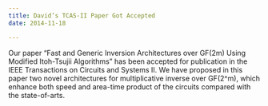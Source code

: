 ```yaml
---
title: David’s TCAS-II Paper Got Accepted
date: 2014-11-18

---
```


<!--more-->

Our paper  “Fast and Generic Inversion Architectures over GF(2m) Using Modified Itoh-Tsujii Algorithms”  has been accepted for publication in the IEEE Transactions on Circuits and Systems II. We have proposed in this paper two novel architectures for multiplicative inverse over GF(2^m), which enhance  both  speed and  area-time product  of  the circuits compared with the state-of-arts.
